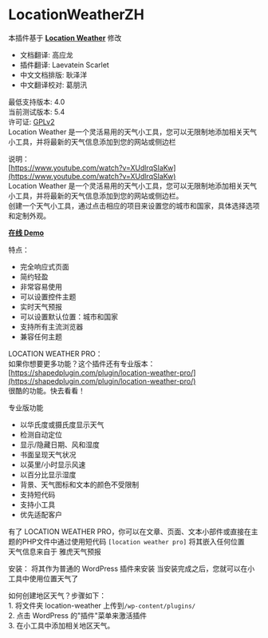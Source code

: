 # LocationWeatherZH  

本插件基于 **[Location Weather](http://shapedplugin.com/demo/plugin1/location-weather)** 修改
* 文档翻译: 高应龙
* 插件翻译: Laevatein Scarlet
* 中文文档排版: 耿泽洋
* 中文翻译校对: 葛朋汛

最低支持版本: 4.0  
当前测试版本: 5.4  
许可证: [GPLv2](http://www.gnu.org/licenses/gpl-2.0.html)  
Location Weather 是一个灵活易用的天气小工具，您可以无限制地添加相关天气小工具，并将最新的天气信息添加到您的网站或侧边栏  

说明：  
[https://www.youtube.com/watch?v=XUdlrqSIaKw](https://www.youtube.com/watch?v=XUdlrqSIaKw)  
Location Weather 是一个灵活易用的天气小工具，您可以无限制地添加相关天气小工具，并将最新的天气信息添加到您的网站或侧边栏。  
创建一个天气小工具，通过点击相应的项目来设置您的城市和国家，具体选择选项和定制外观。  

**[在线 Demo](http://shapedplugin.com/demo/plugin1/location-weather-pro/)**  

特点：
* 完全响应式页面
* 简约轻盈
* 非常容易使用
* 可以设置控件主题
* 实时天气预报
* 可以设置默认位置：城市和国家
* 支持所有主流浏览器
* 兼容任何主题

LOCATION WEATHER PRO：  
如果你想要更多功能？这个插件还有专业版本：  
[https://shapedplugin.com/plugin/location-weather-pro/](https://shapedplugin.com/plugin/location-weather-pro/)  
很酷的功能。快去看看！  

专业版功能  
* 以华氏度或摄氏度显示天气  
* 检测自动定位  
* 显示/隐藏日期、风和湿度  
* 书面呈现天气状况  
* 以英里/小时显示风速
* 以百分比显示湿度
* 背景、天气图标和文本的颜色不受限制
* 支持短代码
* 支持小工具
* 优先适配客户

有了 LOCATION WEATHER PRO，你可以在文章、页面、文本小部件或直接在主题的PHP文件中通过使用短代码 `[location weather pro]` 将其嵌入任何位置  
天气信息来自于 雅虎天气预报

安装：
将其作为普通的 WordPress 插件来安装
当安装完成之后，您就可以在小工具中使用位置天气了

如何创建地区天气？步骤如下：  
1\. 将文件夹 location-weather 上传到`/wp-content/plugins/`  
2\. 点击 WordPress 的"插件"菜单来激活插件  
3\. 在小工具中添加相关地区天气。
